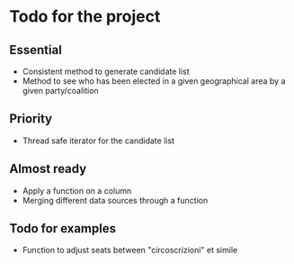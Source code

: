 # Todo for the project

## Essential

+ Consistent method to generate candidate list
+ Method to see who has been elected in a given geographical area by a given party/coalition

## Priority

+ Thread safe iterator for the candidate list

## Almost ready

+ Apply a function on a column 
+ Merging different data sources through a function

## Todo for examples

+ Function to adjust seats between "circoscrizioni" et simile
